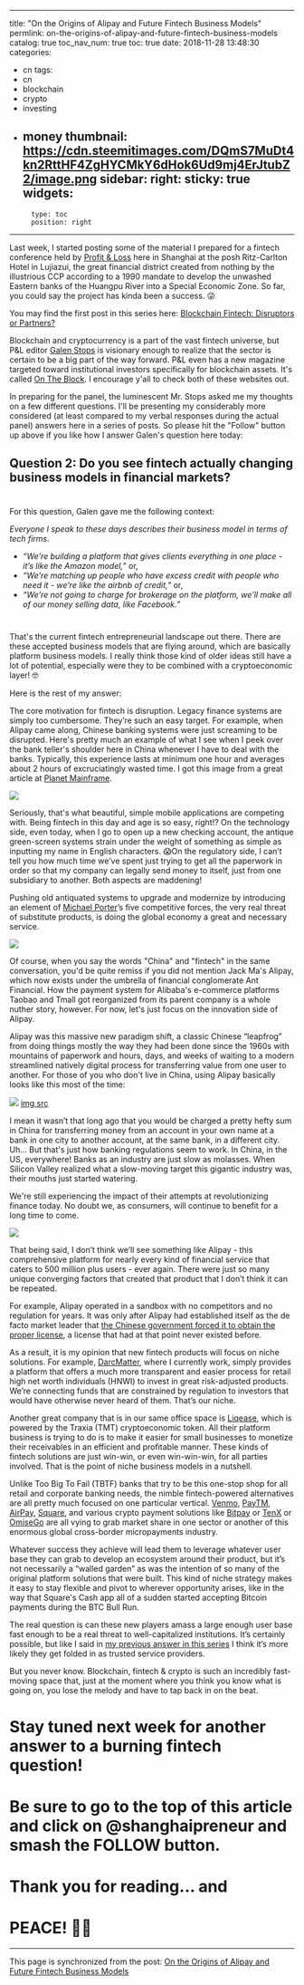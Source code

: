 
---
title: "On the Origins of Alipay and Future Fintech Business Models"
permlink: on-the-origins-of-alipay-and-future-fintech-business-models
catalog: true
toc_nav_num: true
toc: true
date: 2018-11-28 13:48:30
categories:
- cn
tags:
- cn
- blockchain
- crypto
- investing
- money
thumbnail: https://cdn.steemitimages.com/DQmS7MuDt4kn2RttHF4ZgHYCMkY6dHok6Ud9mj4ErJtubZ2/image.png
sidebar:
    right:
        sticky: true
widgets:
    -
        type: toc
        position: right
---


Last week, I started posting some of the material I prepared for a fintech conference held by [Profit & Loss](https://www.profit-loss.com/) here in Shanghai at the posh Ritz-Carlton Hotel in Lujiazui, the great financial district created from nothing by the illustrious CCP according to a 1990 mandate to develop the unwashed Eastern banks of the Huangpu River into a Special Economic Zone. So far, you could say the project has kinda been a success. 😜

You may find the first post in this series here: [Blockchain Fintech: Disruptors or Partners?](https://steemit.com/cn/@shanghaipreneur/blockchain-fintech-disruptors-or-partners)

Blockchain and cryptocurrency is a part of the vast fintech universe, but P&L editor [Galen Stops](https://www.linkedin.com/in/galen-stops-55961141/) is visionary enough to realize that the sector is certain to be a big part of the way forward. P&L even has a new magazine targeted toward institutional investors specifically for blockchain assets. It's called [On The Block](https://ontheblock.global/). I encourage y'all to check both of these websites out.

In preparing for the panel, the luminescent Mr. Stops asked me my thoughts on a few different questions. I'll be presenting my considerably more considered (at least compared to my verbal responses during the actual panel) answers here in a series of posts. So please hit the "Follow" button up above if you like how I answer Galen's question here today:

## Question 2: Do you see fintech actually changing business models in financial markets?
#
For this question, Galen gave me the following context:

*Everyone I speak to these days describes their business model in terms of tech firms.*
- *“We’re building a platform that gives clients everything in one place - it’s like the Amazon model,”* or,
- *“We’re matching up people who have excess credit with people who need it - we’re like the airbnb of credit,”* or,
- *“We’re not going to charge for brokerage on the platform, we’ll make all of our money selling data, like Facebook.”*
#
That's the current fintech entrepreneurial landscape out there. There are these accepted business models that are flying around, which are basically platform business models. I really think those kind of older ideas still have a lot of potential, especially were they to be combined with a cryptoeconomic layer! 🤓

Here is the rest of my answer:

The core motivation for fintech is disruption. Legacy finance systems are simply too cumbersome. They’re such an easy target. For example, when Alipay came along, Chinese banking systems were just screaming to be disrupted. Here's pretty much an example of what I see when I peek over the bank teller's shoulder here in China whenever I have to deal with the banks. Typically, this experience lasts at minimum one hour and averages about 2 hours of excruciatingly wasted time. I got this image from a great article at [Planet Mainframe](https://www.planetmainframe.com/2017/11/whats-next-green-screens/).

![](https://cdn.steemitimages.com/DQmS7MuDt4kn2RttHF4ZgHYCMkY6dHok6Ud9mj4ErJtubZ2/image.png)

Seriously, that's what beautiful, simple mobile applications are competing with. Being fintech in this day and age is so easy, right!? On the technology side, even today, when I go to open up a new checking account, the antique green-screen systems strain under the weight of something as simple as inputting my name in English characters. 😱On the regulatory side, I can’t tell you how much time we’ve spent just trying to get all the paperwork in order so that my company can legally send money to itself, just from one subsidiary to another. Both aspects are maddening!

Pushing old antiquated systems to upgrade and modernize by introducing an element of [Michael Porter](https://www.hbs.edu/faculty/Pages/profile.aspx?facId=6532)’s five competitive forces, the very real threat of substitute products, is doing the global economy a great and necessary service.

![](https://cdn.steemitimages.com/DQmQRdhdRfC8BmW2cnPEvuTfwxvpU8Jz83u1mkGTC4JcB1d/image.png)

Of course, when you say the words "China" and "fintech" in the same conversation, you'd be quite remiss if you did not mention Jack Ma's Alipay, which now exists under the umbrella of financial conglomerate Ant Financial. How the payment system for Alibaba's e-commerce platforms Taobao and Tmall got reorganized from its parent company is a whole nuther story, however. For now, let's just focus on the innovation side of Alipay.

Alipay was this massive new paradigm shift, a classic Chinese “leapfrog” from doing things mostly the way they had been done since the 1960s with mountains of paperwork and hours, days, and weeks of waiting to a modern streamlined natively digital process for transferring value from one user to another. For those of you who don't live in China, using Alipay basically looks like this most of the time:

![](https://cdn.steemitimages.com/DQmYnDcMTNPE83CSNLx7G2gZ5LgbQbv6eHuBi42Ewm5j3ef/image.png)
[img src](https://www.saporedicina.com/english/alipay-alibaba-payment-platform/)

I mean it wasn’t that long ago that you would be charged a pretty hefty sum in China for transferring money from an account in your own name at a bank in one city to another account, at the same bank, in a different city. Uh... But that's just how banking regulations seem to work. In China, in the US, everywhere! Banks as an industry are just slow as molasses. When Silicon Valley realized what a slow-moving target this gigantic industry was, their mouths just started watering.

We're still experiencing the impact of their attempts at revolutionizing finance today. No doubt we, as consumers, will continue to benefit for a long time to come.

![](https://cdn.steemitimages.com/DQmVVG7x7RYtXG51uQFpXUPf288jizQnL5qszEgjwmjuC5K/image.png)

That being said, I don’t think we’ll see something like Alipay - this comprehensive platform for nearly every kind of financial service that caters to 500 million plus users - ever again. There were just so many unique converging factors that created that product that I don’t think it can be repeated.

For example, Alipay operated in a sandbox with no competitors and no regulation for years. It was only after Alipay had established itself as the de facto market leader that [the Chinese government forced it to obtain the proper license](https://www.reuters.com/article/us-alipay/alipay-gets-licence-to-set-up-e-payment-system-idUSTRE74P26120110526), a license that had at that point never existed before.

As a result, it is my opinion that new fintech products will focus on niche solutions. For example, [DarcMatter](https://darcmatter.com/), where I currently work, simply provides a platform that offers a much more transparent and easier process for retail high net worth individuals (HNWI) to invest in great risk-adjusted products. We’re connecting funds that are constrained by regulation to investors that would have otherwise never heard of them. That’s our niche.

Another great company that is in our same office space is [Liqease](http://liqease.co/), which is powered by the Traxia (TMT) cryptoeconomic token. All their platform business is trying to do is to make it easier for small businesses to monetize their receivables in an efficient and profitable manner. These kinds of fintech solutions are just win-win, or even win-win-win, for all parties involved. That is the point of niche business models in a nutshell.

Unlike Too Big To Fail (TBTF) banks that try to be this one-stop shop for all retail and corporate banking needs, the nimble fintech-powered alternatives are all pretty much focused on one particular vertical. [Venmo](https://venmo.com/), [PayTM](https://paytm.com/), [AirPay](https://www.seagroup.com/products/airpay), [Square](https://squareup.com/), and various crypto payment solutions like [Bitpay](https://bitpay.com/) or [TenX](https://tenx.tech/en/) or [OmiseGo](https://omisego.network/) are all vying to grab market share in one sector or another of this enormous global cross-border micropayments industry.

Whatever success they achieve will lead them to leverage whatever user base they can grab to develop an ecosystem around their product, but it’s not necessarily a “walled garden” as was the intention of so many of the original platform solutions that were built. This kind of niche strategy makes it easy to stay flexible and pivot to wherever opportunity arises, like in the way that Square's Cash app all of a sudden started accepting Bitcoin payments during the BTC Bull Run.

The real question is can these new players amass a large enough user base fast enough to be a real threat to well-capitalized institutions. It’s certainly possible, but like I said in [my previous answer in this series](https://steemit.com/cn/@shanghaipreneur/blockchain-fintech-disruptors-or-partners) I think it’s more likely they get folded in as trusted service providers.

But you never know. Blockchain, fintech & crypto is such an incredibly fast-moving space that, just at the moment where you think you know what is going on, you lose the melody and have to tap back in on the beat.

# Stay tuned next week for another answer to a burning fintech question!
# Be sure to go to the top of this article and click on @shanghaipreneur and smash the FOLLOW button.
# Thank you for reading... and
# PEACE! ✌🏼

- - -

This page is synchronized from the post: [On the Origins of Alipay and Future Fintech Business Models](https://steemit.com/@shanghaipreneur/on-the-origins-of-alipay-and-future-fintech-business-models)
